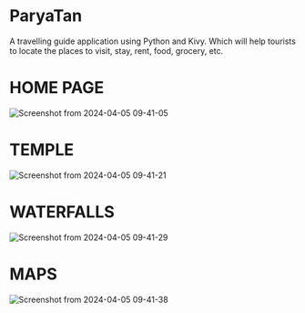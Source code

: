 # ParyaTan
A travelling guide application using Python and Kivy. Which will help tourists to locate the places to visit, stay, rent, food, grocery, etc.

# HOME PAGE
![Screenshot from 2024-04-05 09-41-05](https://github.com/Krupal-create/ParyaTan/assets/85097081/55acc393-0afc-4a35-ad6f-5f534499b03e)

# TEMPLE
![Screenshot from 2024-04-05 09-41-21](https://github.com/Krupal-create/ParyaTan/assets/85097081/521d8a20-2110-430e-b833-7c7b4153c71c)

# WATERFALLS
![Screenshot from 2024-04-05 09-41-29](https://github.com/Krupal-create/ParyaTan/assets/85097081/4f23df19-d7b3-43a0-854a-ceee67dd754d)

# MAPS
![Screenshot from 2024-04-05 09-41-38](https://github.com/Krupal-create/ParyaTan/assets/85097081/d23d4760-ebd3-4f2b-80dc-a93d78b765a7)
